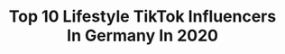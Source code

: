 ---
title: Top 10 Lifestyle TikTok Influencers In Germany In 2020
description: >-
  Find top lifestyle TikTok influencers in Germany in 2020. Most popular hashtags: #mercedes #tiktok #quarant #werkenntsnicht.
platform: TikTok
profiles:
  - username: "luxurymen"
    fullname: >-
      Luxurylife by DJT.O
    location: "Germany"
    followers: 131091
    engagement: 1361
    commentsToLikes: 0.086002
    id: ck81sau76ray60j783cw2ep7b
    verified: false
    hashtags: "#rims, #frage, #mercedesgklasse, #fendi"
  - username: "lukasgold_"
    fullname: >-
      Lukas
    location: "Germany"
    followers: 154561
    engagement: 659
    commentsToLikes: 0.032570
    id: ck83k497h97nv0j78nrtx4wj2
    verified: false
    hashtags: "#trick17, #meintag, #coronazeit, #maskenpflicht"
  - username: "treylius"
    fullname: >-
      TREYLIUS
    location: "Germany"
    followers: 64009
    engagement: 1281
    commentsToLikes: 0.064697
    id: ck8kkd4ciyq820j78q8zm648p
    verified: false
    hashtags: "#tanzen, #acting, #probiertwasgeht, #farbe"
  - username: "blackout"
    fullname: >-
      blackout
    location: "Germany"
    followers: 310552
    engagement: 1548
    commentsToLikes: 0.009858
    id: ck8ncnsdcf8dl0j783zjsd5s9
    verified: true
    hashtags: "#enduro, #lambo, #duett, #knossi"
  - username: "magpie_97"
    fullname: >-
      magpie_97
    location: "Germany"
    followers: 32323
    engagement: 1283
    commentsToLikes: 0.015004
    id: ck81t38wvv5uf0j786hjod8x8
    verified: false
    hashtags: "#geld, #catwalk, #beziehung, #quarantine"
  - username: "easyinterieur"
    fullname: >-
      Melike
    location: "Germany"
    followers: 207475
    engagement: 666
    commentsToLikes: 0.017496
    id: ck8adbqxl4ybu0j78v52b2ybw
    verified: false
    hashtags: "#diychallange, #schleichwerbung, #healthy, #ostern"
  - username: "lara_schmidt__"
    fullname: >-
      lara_schmidt__
    location: "Germany"
    followers: 281785
    engagement: 1358
    commentsToLikes: 0.014564
    id: cka0rveb5ine00i78klveutbz
    verified: false
    hashtags: "#littledance, #couplegoals, #tryonhaul, #storytime"
  - username: "lukas_liebig"
    fullname: >-
      LUKAS LIEBIG
    location: "Germany"
    followers: 6288
    engagement: 437
    commentsToLikes: 0.061588
    id: ck9ej9ehl1lhk0j78cyw46ppc
    verified: false
    hashtags: "#dailogue, #vlog, #trip, #dailys"
  - username: "luxuryexclusive"
    fullname: >-
      luxuryexclusive
    location: "Germany"
    followers: 2183
    engagement: 534
    commentsToLikes: 0.046376
    id: ckai55zcwqs7z0i78pdfzr7mb
    verified: false
    hashtags: "#burger, #patek, #fitness, #loopbands"
  - username: "thomasvogell"
    fullname: >-
      Thomas Vogel 
    location: "Germany"
    followers: 33145
    engagement: 324
    commentsToLikes: 0.034797
    id: cka5zfni9migr0i78l2vbdmaw
    verified: false
    hashtags: "#mtown, #schwarz, #therme, #kalt"
---